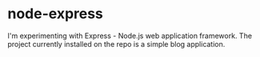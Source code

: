 # node-express

I'm experimenting with Express - Node.js web application framework.
The project currently installed on the repo is a simple blog application.
